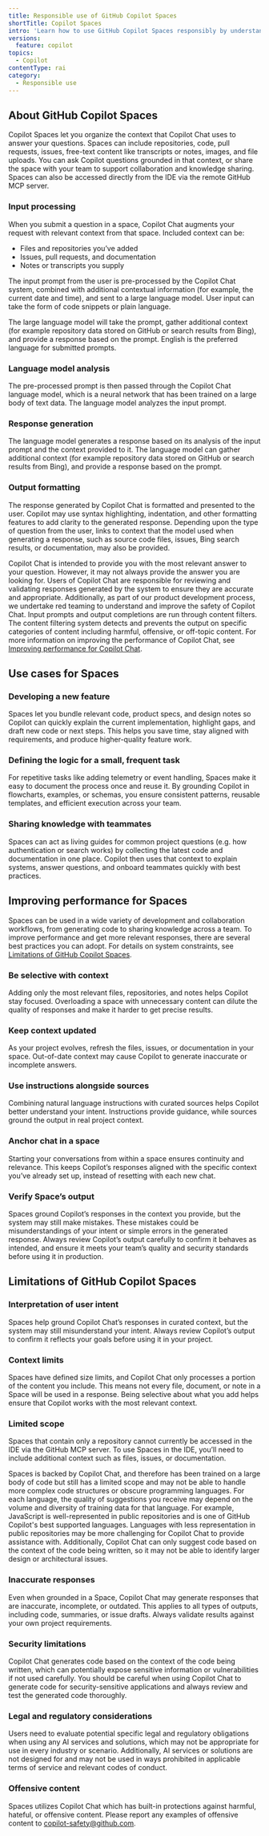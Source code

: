 ```yaml
---
title: Responsible use of GitHub Copilot Spaces
shortTitle: Copilot Spaces
intro: 'Learn how to use GitHub Copilot Spaces responsibly by understanding its purposes, capabilities, and limitations.'
versions:
  feature: copilot
topics:
  - Copilot
contentType: rai
category: 
  - Responsible use
---
```


## About GitHub Copilot Spaces

Copilot Spaces let you organize the context that Copilot Chat uses to answer your questions. Spaces can include repositories, code, pull requests, issues, free-text content like transcripts or notes, images, and file uploads. You can ask Copilot questions grounded in that context, or share the space with your team to support collaboration and knowledge sharing. Spaces can also be accessed directly from the IDE via the remote GitHub MCP server.

### Input processing

When you submit a question in a space, Copilot Chat augments your request with relevant context from that space. Included context can be:

* Files and repositories you’ve added  
* Issues, pull requests, and documentation  
* Notes or transcripts you supply

The input prompt from the user is pre-processed by the Copilot Chat system, combined with additional contextual information (for example, the current date and time), and sent to a large language model. User input can take the form of code snippets or plain language.

The large language model will take the prompt, gather additional context (for example repository data stored on GitHub or search results from Bing), and provide a response based on the prompt.  English is the preferred language for submitted prompts.

### Language model analysis

The pre-processed prompt is then passed through the Copilot Chat language model, which is a neural network that has been trained on a large body of text data. The language model analyzes the input prompt.

### Response generation

The language model generates a response based on its analysis of the input prompt and the context provided to it. The language model can gather additional context (for example repository data stored on GitHub or search results from Bing), and provide a response based on the prompt.

### Output formatting

The response generated by Copilot Chat is formatted and presented to the user. Copilot may use syntax highlighting, indentation, and other formatting features to add clarity to the generated response. Depending upon the type of question from the user, links to context that the model used when generating a response, such as source code files, issues, Bing search results, or documentation, may also be provided.

Copilot Chat is intended to provide you with the most relevant answer to your question. However, it may not always provide the answer you are looking for. Users of Copilot Chat are responsible for reviewing and validating responses generated by the system to ensure they are accurate and appropriate. Additionally, as part of our product development process, we undertake red teaming to understand and improve the safety of Copilot Chat. Input prompts and output completions are run through content filters. The content filtering system detects and prevents the output on specific categories of content including harmful, offensive, or off-topic content. For more information on improving the performance of Copilot Chat, see [Improving performance for Copilot Chat](/copilot/responsible-use/chat-in-github#improving-performance-for-copilot-chat).

## Use cases for Spaces

### Developing a new feature

Spaces let you bundle relevant code, product specs, and design notes so Copilot can quickly explain the current implementation, highlight gaps, and draft new code or next steps. This helps you save time, stay aligned with requirements, and produce higher-quality feature work.

### Defining the logic for a small, frequent task

For repetitive tasks like adding telemetry or event handling, Spaces make it easy to document the process once and reuse it. By grounding Copilot in flowcharts, examples, or schemas, you ensure consistent patterns, reusable templates, and efficient execution across your team.

### Sharing knowledge with teammates

Spaces can act as living guides for common project questions (e.g. how authentication or search works) by collecting the latest code and documentation in one place. Copilot then uses that context to explain systems, answer questions, and onboard teammates quickly with best practices.

## Improving performance for Spaces

Spaces can be used in a wide variety of development and collaboration workflows, from generating code to sharing knowledge across a team. To improve performance and get more relevant responses, there are several best practices you can adopt. For details on system constraints, see [Limitations of GitHub Copilot Spaces](#limitations-of-github-copilot-spaces).

### Be selective with context

Adding only the most relevant files, repositories, and notes helps Copilot stay focused. Overloading a space with unnecessary content can dilute the quality of responses and make it harder to get precise results.

### Keep context updated

As your project evolves, refresh the files, issues, or documentation in your space. Out-of-date context may cause Copilot to generate inaccurate or incomplete answers.

### Use instructions alongside sources

Combining natural language instructions with curated sources helps Copilot better understand your intent. Instructions provide guidance, while sources ground the output in real project context.

### Anchor chat in a space

 Starting your conversations from within a space ensures continuity and relevance. This keeps Copilot’s responses aligned with the specific context you’ve already set up, instead of resetting with each new chat.

### Verify Space’s output

Spaces ground Copilot’s responses in the context you provide, but the system may still make mistakes. These mistakes could be misunderstandings of your intent or simple errors in the generated response. Always review Copilot’s output carefully to confirm it behaves as intended, and ensure it meets your team’s quality and security standards before using it in production.

## Limitations of GitHub Copilot Spaces

### Interpretation of user intent

Spaces help ground Copilot Chat’s responses in curated context, but the system may still misunderstand your intent. Always review Copilot’s output to confirm it reflects your goals before using it in your project.

### Context limits

Spaces have defined size limits, and Copilot Chat only processes a portion of the content you include. This means not every file, document, or note in a Space will be used in a response. Being selective about what you add helps ensure that Copilot works with the most relevant context.

### Limited scope

Spaces that contain only a repository cannot currently be accessed in the IDE via the GitHub MCP server. To use Spaces in the IDE, you’ll need to include additional context such as files, issues, or documentation.

Spaces is backed by Copilot Chat, and therefore has been trained on a large body of code but still has a limited scope and may not be able to handle more complex code structures or obscure programming languages. For each language, the quality of suggestions you receive may depend on the volume and diversity of training data for that language. For example, JavaScript is well-represented in public repositories and is one of GitHub Copilot's best supported languages. Languages with less representation in public repositories may be more challenging for Copilot Chat to provide assistance with. Additionally, Copilot Chat can only suggest code based on the context of the code being written, so it may not be able to identify larger design or architectural issues.

### Inaccurate responses

Even when grounded in a Space, Copilot Chat may generate responses that are inaccurate, incomplete, or outdated. This applies to all types of outputs, including code, summaries, or issue drafts. Always validate results against your own project requirements.

### Security limitations

Copilot Chat generates code based on the context of the code being written, which can potentially expose sensitive information or vulnerabilities if not used carefully. You should be careful when using Copilot Chat to generate code for security-sensitive applications and always review and test the generated code thoroughly.

### Legal and regulatory considerations

Users need to evaluate potential specific legal and regulatory obligations when using any AI services and solutions, which may not be appropriate for use in every industry or scenario. Additionally, AI services or solutions are not designed for and may not be used in ways prohibited in applicable terms of service and relevant codes of conduct.

### Offensive content

Spaces utilizes Copilot Chat which has built-in protections against harmful, hateful, or offensive content. Please report any examples of offensive content to copilot-safety@github.com.
